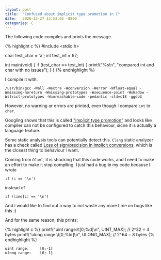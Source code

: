 ```yaml
---
layout: post
title:  "Confused about implicit type promotion in C"
date:   2020-12-27 13:53:02 -0800
categories: C
---
```

The following code compiles and prints the message.

{% highlight c %}
#include <stdio.h>

char test_char = 'a';
int test_int = 97;

int main(void)
{
    if (test_char == test_int)
    {
        printf("%s\n", "compared int and char with no issues");
    }
}
{% endhighlight %}

I compile it with:
```
/usr/bin/gcc -Wall -Wextra -Wconversion -Werror -Wfloat-equal -Wmissing-noreturn -Wmissing-prototypes -Wsequence-point -Wshadow -Wstrict-prototypes -Wunreachable-code -pedantic -std=c18 -ggdb3
```

However, no warning or errors are printed, even though I compare `int` to `char`.

Googling shows that this is called ["Implicit type promotion"](https://stackoverflow.com/questions/46073295/implicit-type-promotion-rules)
and looks like compiler can not be configured to catch this behaviour, sicne it is actually a language feature.

Some static analysis tools can potentially detect this. `Clang` static analyzer has a check called
[Loss of sign/precision in implicit conversions](https://clang.llvm.org/docs/analyzer/checkers.html#alpha-core-conversion-c-c-objc),
which is the closest thing to behaviour I want.

Coming from `OCaml`, it is shocking that this code works, and I need to make an effort to make it stop compiling.
I just had a bug in my code because I wrote 

```if (i == '\n')```

instead of 

```if (line[i] == '\n')```

And I would like to find out a way to not waste any more time on bugs like this :)

And for the same reason, this prints:

{% highlight c %}
printf("uint range:\t[0;%d]\n", UINT_MAX);    // 2^32 = 4 bytes
printf("ulong range:\t[0;%ld]\n", ULONG_MAX); // 2^64 = 8 bytes
{% endhighlight %}

```
uint range:     [0;-1]
ulong range:    [0;-1]
```
